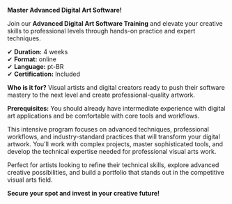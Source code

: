 **Master Advanced Digital Art Software!**

Join our **Advanced Digital Art Software Training** and elevate your creative skills to professional levels through hands-on practice and expert techniques.

✔ **Duration:** 4 weeks  
✔ **Format:** online  
✔ **Language:** pt-BR  
✔ **Certification:** Included

**Who is it for?** Visual artists and digital creators ready to push their software mastery to the next level and create professional-quality artwork.

**Prerequisites:**
You should already have intermediate experience with digital art applications and be comfortable with core tools and workflows.

This intensive program focuses on advanced techniques, professional workflows, and industry-standard practices that will transform your digital artwork. You'll work with complex projects, master sophisticated tools, and develop the technical expertise needed for professional visual arts work.

Perfect for artists looking to refine their technical skills, explore advanced creative possibilities, and build a portfolio that stands out in the competitive visual arts field.

**Secure your spot and invest in your creative future!**